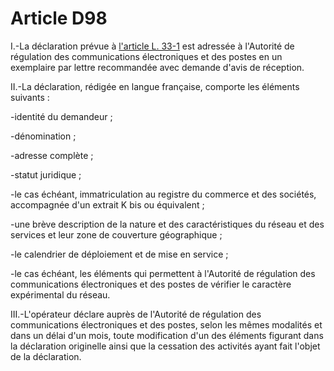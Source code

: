 # Article D98

I.-La déclaration prévue à [l'article L. 33-1][1] est adressée à l'Autorité de régulation des communications électroniques et des postes en un exemplaire par lettre recommandée avec demande d'avis de réception. 

II.-La déclaration, rédigée en langue française, comporte les éléments suivants :

-identité du demandeur ;

-dénomination ;

-adresse complète ;

-statut juridique ;

-le cas échéant, immatriculation au registre du commerce et des sociétés, accompagnée d'un extrait K bis ou équivalent ;

-une brève description de la nature et des caractéristiques du réseau et des services et leur zone de couverture géographique ;

-le calendrier de déploiement et de mise en service ;

-le cas échéant, les éléments qui permettent à l'Autorité de régulation des communications électroniques et des postes de vérifier le caractère expérimental du réseau. 

III.-L'opérateur déclare auprès de l'Autorité de régulation des communications électroniques et des postes, selon les mêmes modalités et dans un délai d'un mois, toute modification d'un des éléments figurant dans la déclaration originelle ainsi que la cessation des activités ayant fait l'objet de la déclaration.

 [1]: /affichCodeArticle.do?cidTexte=LEGITEXT000006070987&idArticle=LEGIARTI000006465743&dateTexte=&categorieLien=cid